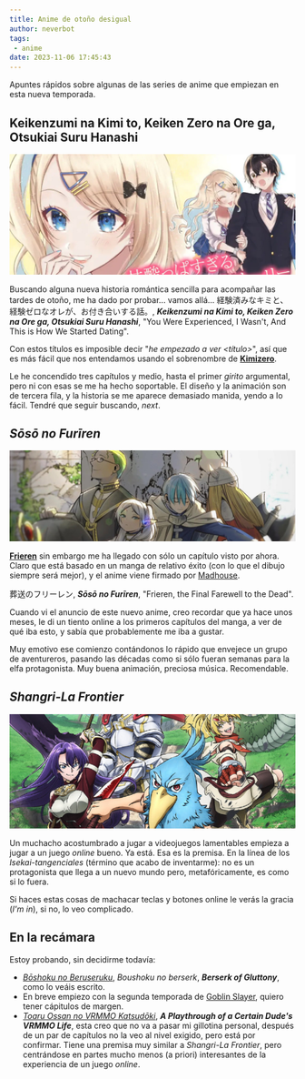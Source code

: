 ```yaml
---
title: Anime de otoño desigual
author: neverbot
tags:
 - anime
date: 2023-11-06 17:45:43
---
```


Apuntes rápidos sobre algunas de las series de anime que empiezan en esta nueva temporada.

## Keikenzumi na Kimi to, Keiken Zero na Ore ga, Otsukiai Suru Hanashi

![Kimizero](./anime-de-otono-desigual/kimizero.jpg)

Buscando alguna nueva historia romántica sencilla para acompañar las tardes de otoño, me ha dado por probar... vamos allá... 経験済みなキミと、経験ゼロなオレが、お付き合いする話。, ***Keikenzumi na Kimi to, Keiken Zero na Ore ga, Otsukiai Suru Hanashi***, "You Were Experienced, I Wasn't, And This is How We Started Dating".

Con estos títulos es imposible decir "*he empezado a ver <título>*", así que es más fácil que nos entendamos usando el sobrenombre de [**Kimizero**](https://en.wikipedia.org/wiki/You_Were_Experienced,_I_Was_Not:_Our_Dating_Story).

Le he concendido tres capítulos y medio, hasta el primer *girito* argumental, pero ni con esas se me ha hecho soportable. El diseño y la animación son de tercera fila, y la historia se me aparece demasiado manida, yendo a lo fácil. Tendré que seguir buscando, *next*.

## *Sōsō no Furīren*

![Frieren](./anime-de-otono-desigual/frieren.jpg)

[**Frieren**](https://en.wikipedia.org/wiki/Frieren) sin embargo me ha llegado con sólo un capítulo visto por ahora. Claro que está basado en un manga de relativo éxito (con lo que el dibujo siempre será mejor), y el anime viene firmado por [Madhouse](https://en.wikipedia.org/wiki/Madhouse_(company)).

葬送のフリーレン, ***Sōsō no Furīren***, "Frieren, the Final Farewell to the Dead".

Cuando vi el anuncio de este nuevo anime, creo recordar que ya hace unos meses, le di un tiento online a los primeros capítulos del manga, a ver de qué iba esto, y sabía que probablemente me iba a gustar.

Muy emotivo ese comienzo contándonos lo rápido que envejece un grupo de aventureros, pasando las décadas como si sólo fueran semanas para la elfa protagonista. Muy buena animación, preciosa música. Recomendable.

## *Shangri-La Frontier*

![Shangri-la Frontier](./anime-de-otono-desigual/shangri-la-frontier.jpg)

Un muchacho acostumbrado a jugar a videojuegos lamentables empieza a jugar a un juego *online* bueno. Ya está. Esa es la premisa. En la línea de los *Isekai-tangenciales* (término que acabo de inventarme): no es un protagonista que llega a un nuevo mundo pero, metafóricamente, es como si lo fuera.

Si haces estas cosas de machacar teclas y botones online le verás la gracia (*I'm in*), si no, lo veo complicado.

## En la recámara

Estoy probando, sin decidirme todavía:

- [*Bōshoku no Beruseruku*](https://en.wikipedia.org/wiki/Berserk_of_Gluttony), *Boushoku no berserk*, ***Berserk of Gluttony***, como lo veáis escrito.
- En breve empiezo con la segunda temporada de [Goblin Slayer](https://en.wikipedia.org/wiki/Goblin_Slayer), quiero tener cápitulos de margen.
- [*Toaru Ossan no VRMMO Katsudōki*](https://en.wikipedia.org/wiki/A_Playthrough_of_a_Certain_Dude%27s_VRMMO_Life), ***A Playthrough of a Certain Dude's VRMMO Life***, esta creo que no va a pasar mi gillotina personal, después de un par de capítulos no la veo al nivel exigido, pero está por confirmar. Tiene una premisa muy similar a *Shangri-La Frontier*, pero centrándose en partes mucho menos (a priori) interesantes de la experiencia de un juego *online*.
